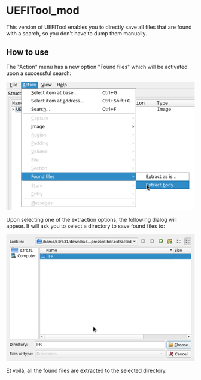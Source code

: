 # UEFITool\_mod

This version of UEFITool enables you to directly save all files that are found with a search, so you don't have to dump them manually.

## How to use

The "Action" menu has a new option "Found files" which will be activated upon a successful search:

![UEFITool-mod-1](https://raw.githubusercontent.com/s3rb31/UEFITool/new_engine-mod/images/new_menu_entry.png "New search dialog option")  

Upon selecting one of the extraction options, the following dialog will appear. It will ask you to select a directory to save found files to:

![UEFITool-mod-2](https://raw.githubusercontent.com/s3rb31/UEFITool/new_engine-mod/images/dir_select_dialog.png "Directory select dialog")  

Et voilà, all the found files are extracted to the selected directory.
